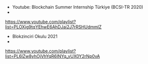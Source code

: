 
- Youtube: Blockchain Summer Internship Türkiye (BCSI-TR 2020)
- 
https://www.youtube.com/playlist?list=PLOXjg9tqYEhwE6AhDJai2J7rRSHUdmmlZ

- Blokzinciri Okulu 2021
- 
https://www.youtube.com/playlist?list=PL6lZw8yhOjVhYqR6INYq_vUX0Y2rNp0vA


